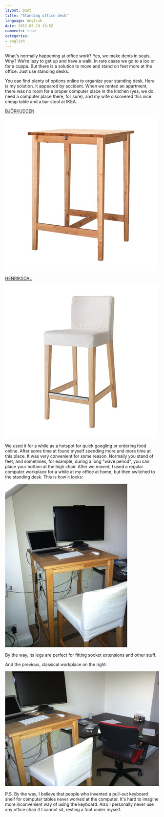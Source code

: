 ```yaml
---
layout: post
title: "Standing office desk"
language: english
date: 2012-05-13 13:52
comments: true
categories: 
- english
---
```

What's normally happening at office work? Yes, we make dents in seats. Why? We're lazy to get up and have a walk. In rare cases we go to a loo or for a cuppa. But there is a solution to move and stand on feet more at the office. Just use standing desks.

You can find plenty of options online to organize your standing desk. Here is my solution. It appeared by accident. When we rented an apartment, there was no room for a proper computer place in the kitchen (yes, we do need a computer place there, for sure), and my wife discovered this nice cheap table and a bar stool at IKEA.

[BJÖRKUDDEN][]

[BJÖRKUDDEN]: http://www.ikea.com/gb/en/catalog/products/90087541/

![](/images/blog/bjorkudden-bar-table.jpg)

[HENRIKSDAL][]

![](/images/blog/henriksdal-bar-stool-with-backrest.jpg)

[HENRIKSDAL]: http://www.ikea.com/gb/en/catalog/products/S79873080/

We used it for a while as a hotspot for quick googling or ordering food online. After some time at found myself spending more and more time at this place. It was very convenient for some reason. Normally you stand of feet, and sometimes, for example, during a long "wave period", you can place your bottom at the high chair. After we moved, I used a regular computer workplace for a while at my office at home, but then switched to the standing desk. This is how it looks:

![](/images/blog/standing-desk-at-home.jpg)

By the way, its legs are perfect for fitting socket extensions and other stuff. 

And the previous, classical workplace on the right:

![](/images/blog/standing-desk-at-home-regular.jpg)

P.S. By the way, I believe that people who invented a pull-out keyboard shelf for computer tables never worked at the computer. It's hard to imagine more inconvenient way of using the keyboard. Also I personally never use any office chair if I cannot sit, resting a foot under myself.
